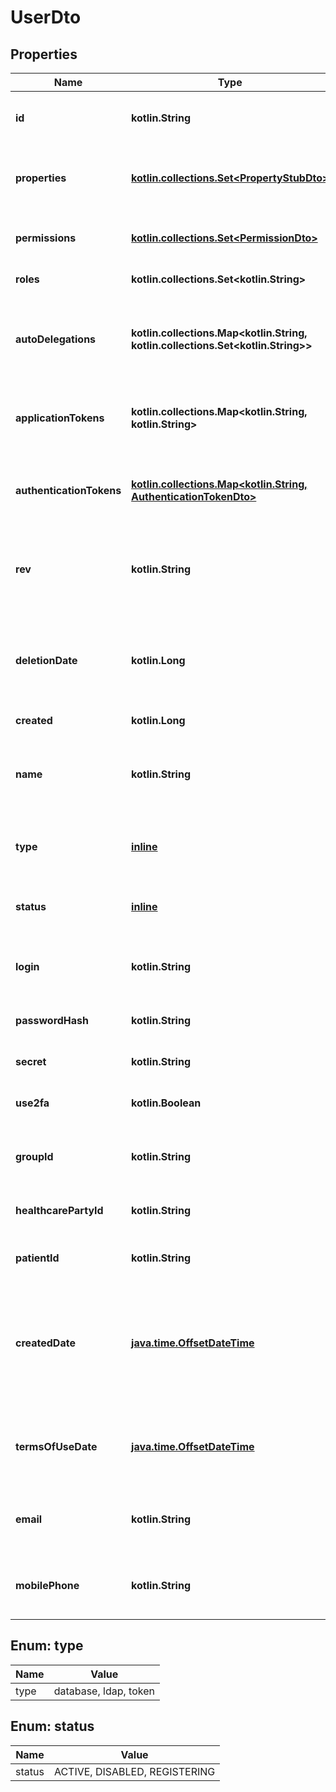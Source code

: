 
# UserDto

## Properties
Name | Type | Description | Notes
------------ | ------------- | ------------- | -------------
**id** | **kotlin.String** | the Id of the user. We encourage using either a v4 UUID or a HL7 Id. | 
**properties** | [**kotlin.collections.Set&lt;PropertyStubDto&gt;**](PropertyStubDto.md) | Extra properties for the user. Those properties are typed (see class Property) | 
**permissions** | [**kotlin.collections.Set&lt;PermissionDto&gt;**](PermissionDto.md) | If permission to modify patient data is granted or revoked | 
**roles** | **kotlin.collections.Set&lt;kotlin.String&gt;** | Roles specified for the user | 
**autoDelegations** | **kotlin.collections.Map&lt;kotlin.String, kotlin.collections.Set&lt;kotlin.String&gt;&gt;** | Delegations that are automatically generated client side when a new database object is created by this user | 
**applicationTokens** | **kotlin.collections.Map&lt;kotlin.String, kotlin.String&gt;** | Long lived authentication tokens used for inter-applications authentication. | 
**authenticationTokens** | [**kotlin.collections.Map&lt;kotlin.String, AuthenticationTokenDto&gt;**](AuthenticationTokenDto.md) | Encrypted and time-limited Authentication tokens used for inter-applications authentication | 
**rev** | **kotlin.String** | the revision of the user in the database, used for conflict management / optimistic locking. |  [optional]
**deletionDate** | **kotlin.Long** | hard delete (unix epoch in ms) timestamp of the object. Filled automatically when deletePatient is called. |  [optional]
**created** | **kotlin.Long** |  |  [optional]
**name** | **kotlin.String** | Last name of the user. This is the official last name that should be used for official administrative purposes. |  [optional]
**type** | [**inline**](#TypeEnum) | Authorization source for user. &#39;Database&#39;, &#39;ldap&#39; or &#39;token&#39; |  [optional]
**status** | [**inline**](#StatusEnum) | State of user&#39;s activeness: &#39;Active&#39;, &#39;Disabled&#39; or &#39;Registering&#39; |  [optional]
**login** | **kotlin.String** | Username for this user. We encourage using an email address |  [optional]
**passwordHash** | **kotlin.String** | Hashed version of the password (BCrypt is used for hashing) |  [optional]
**secret** | **kotlin.String** | Secret token used to verify 2fa |  [optional]
**use2fa** | **kotlin.Boolean** | Whether the user has activated two factors authentication |  [optional]
**groupId** | **kotlin.String** | id of the group (practice/hospital) the user is member of |  [optional]
**healthcarePartyId** | **kotlin.String** | Id of the healthcare party if the user is a healthcare party. |  [optional]
**patientId** | **kotlin.String** | Id of the patient if the user is a patient |  [optional]
**createdDate** | [**java.time.OffsetDateTime**](java.time.OffsetDateTime.md) | the timestamp (unix epoch in ms) of creation of the user, will be filled automatically if missing. Not enforced by the application server. |  [optional]
**termsOfUseDate** | [**java.time.OffsetDateTime**](java.time.OffsetDateTime.md) | the timestamp (unix epoch in ms) of the latest validation of the terms of use of the application |  [optional]
**email** | **kotlin.String** | email address of the user (used for token exchange or password recovery). |  [optional]
**mobilePhone** | **kotlin.String** | mobile phone of the user (used for token exchange or password recovery). |  [optional]


<a name="TypeEnum"></a>
## Enum: type
Name | Value
---- | -----
type | database, ldap, token


<a name="StatusEnum"></a>
## Enum: status
Name | Value
---- | -----
status | ACTIVE, DISABLED, REGISTERING



